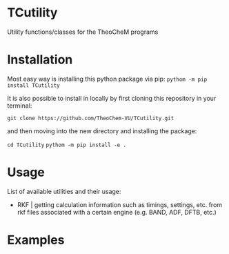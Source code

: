 # TCutility
Utility functions/classes for the TheoCheM programs

# Installation

Most easy way is installing this python package via pip:
``` pythom -m pip install TCutility ```

It is also possible to install in locally by first cloning this repository in your terminal: 

``` git clone https://github.com/TheoChem-VU/TCutility.git ```

and then moving into the new directory and installing the package:

``` cd TCutility ```
``` pythom -m pip install -e . ```

# Usage
List of available utilities and their usage:
- RKF | getting calculation information such as timings, settings, etc. from rkf files associated with a certain engine (e.g. BAND, ADF, DFTB, etc.)


# Examples